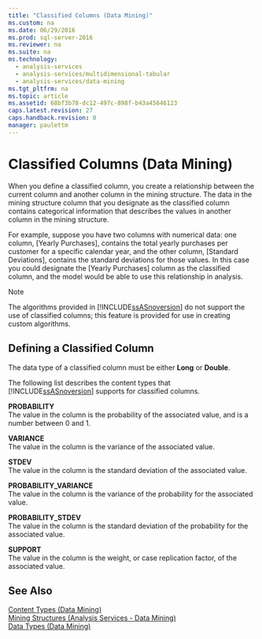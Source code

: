 ```yaml
---
title: "Classified Columns (Data Mining)"
ms.custom: na
ms.date: 06/29/2016
ms.prod: sql-server-2016
ms.reviewer: na
ms.suite: na
ms.technology: 
  - analysis-services
  - analysis-services/multidimensional-tabular
  - analysis-services/data-mining
ms.tgt_pltfrm: na
ms.topic: article
ms.assetid: 68bf3b78-dc12-497c-898f-b43a45646123
caps.latest.revision: 27
caps.handback.revision: 0
manager: paulettm
---
```

# Classified Columns (Data Mining)
When you define a classified column, you create a relationship between the current column and another column in the mining structure. The data in the mining structure column that you designate as the classified column contains categorical information that describes the values in another column in the mining structure.  
  
 For example, suppose you have two columns with numerical data: one column, [Yearly Purchases], contains the total yearly purchases per customer for a specific calendar year, and the other column, [Standard Deviations], contains the standard deviations for those values. In this case you could designate the [Yearly Purchases] column as the classified column, and the model would be able to use this relationship in analysis.  
  
> [!NOTE]  
>  The algorithms provided in [!INCLUDE[ssASnoversion](../../Topics/TopicNameContainA/tokens/ssASnoversion_md.md)] do not support the use of classified columns; this feature is provided for use in creating custom algorithms.  
  
## Defining a Classified Column  
 The data type of a classified column must be either **Long** or **Double**.  
  
 The following list describes the content types that [!INCLUDE[ssASnoversion](../../Topics/TopicNameContainA/tokens/ssASnoversion_md.md)] supports for classified columns.  
  
 **PROBABILITY**  
 The value in the column is the probability of the associated value, and is a number between 0 and 1.  
  
 **VARIANCE**  
 The value in the column is the variance of the associated value.  
  
 **STDEV**  
 The value in the column is the standard deviation of the associated value.  
  
 **PROBABILITY_VARIANCE**  
 The value in the column is the variance of the probability for the associated value.  
  
 **PROBABILITY_STDEV**  
 The value in the column is the standard deviation of the probability for the associated value.  
  
 **SUPPORT**  
 The value in the column is the weight, or case replication factor, of the associated value.  
  
## See Also  
 [Content Types (Data Mining)](../../Topics/TopicNameNotContainA/Content-Types--Data-Mining-.md)   
 [Mining Structures (Analysis Services - Data Mining)](../../Topics/TopicNameNotContainA/Mining-Structures--Analysis-Services---Data-Mining-.md)   
 [Data Types (Data Mining)](../../Topics/TopicNameNotContainA/Data-Types--Data-Mining-.md)